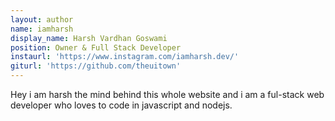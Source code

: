 ```yaml
---
layout: author
name: iamharsh
display_name: Harsh Vardhan Goswami
position: Owner & Full Stack Developer
instaurl: 'https://www.instagram.com/iamharsh.dev/'
giturl: 'https://github.com/theuitown'
---
```

Hey i am harsh the mind behind this whole website and i am a ful-stack web developer who loves to code in javascript and nodejs.
